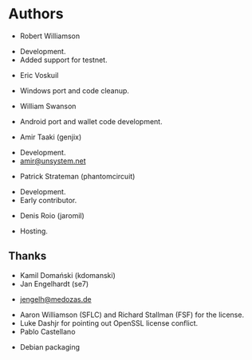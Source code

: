 Authors
=======

* Robert Williamson
 - Development.
 - Added support for testnet.

* Eric Voskuil
 - Windows port and code cleanup.

* William Swanson
 - Android port and wallet code development.

* Amir Taaki (genjix)
 - Development.
 - amir@unsystem.net

* Patrick Strateman (phantomcircuit)
 - Development.
 - Early contributor.

* Denis Roio (jaromil)
 - Hosting.

Thanks
------

* Kamil Domański (kdomanski)
* Jan Engelhardt (se7)
 - <jengelh@medozas.de>
* Aaron Williamson (SFLC) and Richard Stallman (FSF) for the license.
* Luke Dashjr for pointing out OpenSSL license conflict.
* Pablo Castellano
 - Debian packaging
